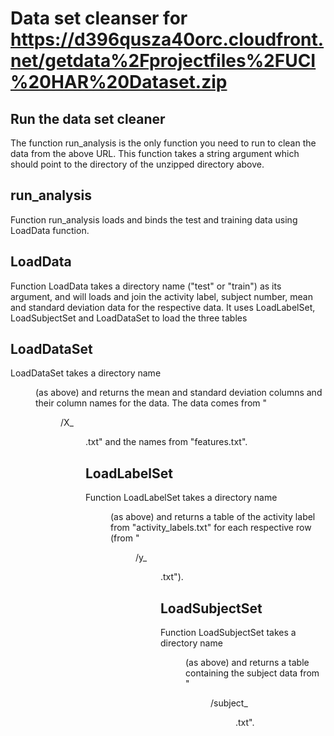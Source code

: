 # Data set cleanser for https://d396qusza40orc.cloudfront.net/getdata%2Fprojectfiles%2FUCI%20HAR%20Dataset.zip

## Run the data set cleaner
The function run_analysis is the only function you need to run to clean the data from the above URL.
This function takes a string argument which should point to the directory of the unzipped directory above.

## run_analysis
Function run_analysis loads and binds the test and training data using LoadData function.

## LoadData
Function LoadData takes a directory name ("test" or "train") as its argument, and will loads
and join the activity label, subject number, mean and standard deviation data for the respective data.
It uses LoadLabelSet, LoadSubjectSet and LoadDataSet to load the three tables

## LoadDataSet
LoadDataSet takes a directory name <dir> (as above) and returns the mean and standard deviation columns
and their column names for the data. The data comes from "<dir>/X_<dir>.txt" and the names from "features.txt".

## LoadLabelSet
Function LoadLabelSet takes a directory name <dir> (as above) and returns a table of the activity label
from "activity_labels.txt" for each respective row (from "<dir>/y_<dir>.txt").

## LoadSubjectSet
Function LoadSubjectSet takes a directory name <dir> (as above) and returns a table containing the subject
data from "<dir>/subject_<dir>.txt".

